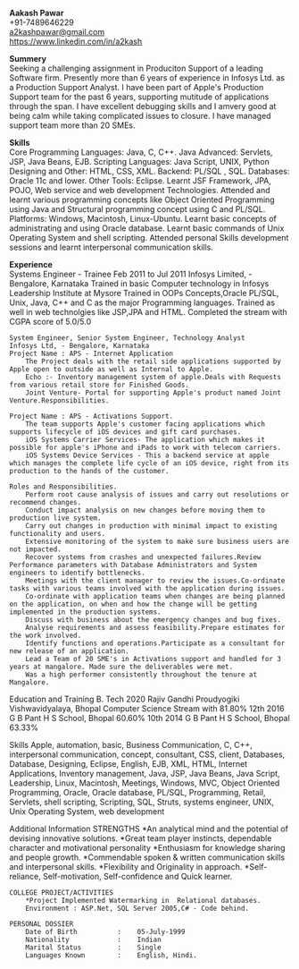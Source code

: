 **Aakash Pawar** <br>
+91-7489646229<br>
a2kashpawar@gmail.com<br>
https://www.linkedin.com/in/a2kash

**Summery**<br>
	Seeking a challenging assignment in Produciton Support of a leading Software firm. Presently more than 6 years of experience in Infosys Ltd. as a Production Support Analyst. I have been part of Apple's Production Support team for the past 6 years, supporting mutitude of applications through the span. I have excellent debugging skills and I amvery good at being calm while taking complicated issues to closure. I have managed support team more than 20 SMEs. 

**Skills** <br>
	Core Programming Languages: Java, C, C++.
	Java Advanced: Servlets, JSP, Java Beans, EJB.
	Scripting Languages: Java Script, UNIX, Python
	Designing and Other: HTML, CSS, XML.
	Backend: PL/SQL , SQL.
	Databases: Oracle 11c and lower.
	Other Tools: Eclipse.
	Learnt JSF Framework, JPA, POJO, Web service and web development Technologies.
	Attended and learnt various programming concepts like Object Oriented Programming using Java and Structural programming concept using C and PL/SQL.
	Platforms: Windows, Macintosh, Linux-Ubuntu.
	Learnt basic concepts of administrating and using Oracle database.
	Learnt basic commands of Unix Operating System and shell scripting.
	Attended personal Skills development sessions and learnt interpersonal communication skills.

**Experience** <br>
	Systems Engineer - Trainee								Feb 2011 to Jul 2011
	Infosys Limited, - Bengalore, Karnataka
		Trained in basic Computer technology in Infosys Leadership Institute at Mysore
		Trained in OOPs Concepts,Oracle PL/SQL, Unix, Java, C++ and C as the major Programming languages.
		Trained as well in web technolgies like JSP,JPA and HTML.
		Completed the stream with CGPA score of 5.0/5.0

	System Engineer, Senior System Engineer, Technology Analyst
	Infosys Ltd, - Bengalore, Karnataka
	Project Name : APS - Internet Application
		The Project deals with the retail side applications supported by Apple open to outside as well as Internal to Apple. 
		Echo :- Inventory management system of apple.Deals with Requests from various retail store for Finished Goods.
		Joint Venture- Portal for supporting Apple's product named Joint Venture.Responsibilities.

	Project Name : APS - Activations Support.
		The team supports Apple's customer facing applications which supports lifecycle of iOS devices and gift card purchases.
		iOS Systems Carrier Services- The application which makes it possible for apple's iPhone and iPads to work with telecom carriers. 
		iOS Systems Device Services - This a backend service at apple which manages the complete life cycle of an iOS device, right from its production to the hands of the customer.

	Roles and Responsibilities.
		Perform root cause analysis of issues and carry out resolutions or recommend changes.
		Conduct impact analysis on new changes before moving them to production live system.
		Carry out changes in production with minimal impact to existing functionality and users.
		Extensive monitoring of the system to make sure business users are not impacted.
		Recover systems from crashes and unexpected failures.Review Performance parameters with Database Administrators and System engineers to identify bottlenecks.
		Meetings with the client manager to review the issues.Co-ordinate tasks with various teams involved with the application during issues.
		Co-ordinate with application teams when changes are being planned on the application, on when and how the change will be getting implemented in the production systems.
		Discuss with business about the emergency changes and bug fixes.
		Analyse requirements and assess feasibility.Prepare estimates for the work involved.
		Identify functions and operations.Participate as a consultant for new release of an application.
		Lead a Team of 20 SME's in Activations support and handled for 3 years at mangalore. Made sure the deliverables were met.
		Was a high performer consistently throughout the tenure at Mangalore.

Education and Training
	B. Tech 										2020
		Rajiv Gandhi Proudyogiki Vishwavidyalaya, Bhopal
		Computer Science Stream with 81.80%
	12th											2016
		G B Pant H S School, Bhopal
		60.60%
	10th											2014
		G B Pant H S School, Bhopal
		63.33%

Skills
	Apple, automation, basic, Business Communication, C, C++, interpersonal communication, concept, consultant, CSS, client, Databases, Database, Designing, Eclipse, English, EJB, XML, HTML, Internet Applications, Inventory management, Java, JSP, Java Beans, Java Script, Leadership, Linux, Macintosh, Meetings, Windows, MVC, Object Oriented Programming, Oracle, Oracle database, PL/SQL, Programming, Retail, Servlets, shell scripting, Scripting, SQL, Struts, systems engineer, UNIX, Unix Operating System, web development

Additional Information
	STRENGTHS
		*An analytical mind and the potential of devising innovative solutions.
		*Great team player instincts, dependable character and motivational personality
		*Enthusiasm for knowledge sharing and people growth.
		*Commendable spoken & written communication skills and interpersonal skills.
		*Flexibility and Originality in approach.
		*Self-reliance, Self-motivation, Self-confidence and Quick learner.
		
	COLLEGE PROJECT/ACTIVITIES
		*Project Implemented Watermarking in  Relational databases.
		Environment : ASP.Net, SQL Server 2005,C# - Code behind.
		
	PERSONAL DOSSIER
		Date of Birth          :    05-July-1999
		Nationality            :    Indian
		Marital Status         :    Single
		Languages Known        :    English, Hindi.
